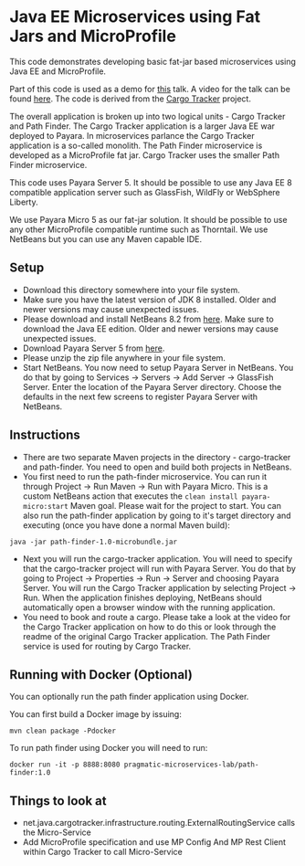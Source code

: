 Java EE Microservices using Fat Jars and MicroProfile
=====================================================
This code demonstrates developing basic fat-jar based microservices using Java EE 
and MicroProfile.

Part of this code is used as a demo for 
[this](https://speakerdeck.com/reza_rahman/down-to-earth-microservices-with-java-ee) talk. A
video for the talk can be found [here](https://www.youtube.com/watch?v=bS6zKgMb8So).
The code is derived from the [Cargo Tracker](https://m-reza-rahman.github.io/cargo-tracker/) project. 

The overall application is broken up into two logical units - Cargo Tracker and 
Path Finder. The Cargo Tracker application is a larger Java EE war deployed to Payara. 
In microservices parlance the Cargo Tracker application is a so-called 
monolith. The Path Finder microservice is developed as a MicroProfile fat jar.
Cargo Tracker uses the smaller Path Finder microservice.

This code uses Payara Server 5. It should be possible to use any Java EE 8
compatible application server such as GlassFish, WildFly or WebSphere Liberty.

We use Payara Micro 5 as our fat-jar solution. It should be possible to use any 
other MicroProfile compatible runtime such as Thorntail. We use NetBeans but 
you can use any Maven capable IDE.

Setup
-----
* Download this directory somewhere into your file system.
* Make sure you have the latest version of JDK 8 installed. Older and newer 
versions may cause unexpected issues.
* Please download and install NetBeans 8.2 from [here](https://netbeans.org/downloads/). 
Make sure to download the Java EE edition. Older and newer versions may cause unexpected issues.
* Download Payara Server 5 from [here](https://www.payara.fish/downloads).
* Please unzip the zip file anywhere in your file system.
* Start NetBeans. You now need to setup Payara Server in NetBeans. You do that by going to 
Services -> Servers -> Add Server -> GlassFish Server. Enter the location of 
the Payara Server directory. Choose the defaults in the next few screens to register 
Payara Server with NetBeans.

Instructions
------------
* There are two separate Maven projects in the directory - cargo-tracker and 
path-finder. You need to open and build both projects in NetBeans.
* You first need to run the path-finder microservice. You can run it through 
Project -> Run Maven -> Run with Payara Micro. This is a custom NetBeans action
that executes the `clean install payara-micro:start` Maven goal. Please wait for the project to 
start. You can also run the path-finder application by going to it's target 
directory and executing (once you have done a normal Maven build):
```
java -jar path-finder-1.0-microbundle.jar
```
* Next you will run the cargo-tracker application. You will need to specify that 
the cargo-tracker project will run with Payara Server. You do that by going to 
Project -> Properties -> Run -> Server and choosing Payara Server. You will run the 
Cargo Tracker application by selecting Project -> Run. When the application 
finishes deploying, NetBeans should automatically open a browser window with the 
running application.
* You need to book and route a cargo. Please take a look at the video for the 
Cargo Tracker application on how to do this or look through the readme of the 
original Cargo Tracker application. The Path Finder service is used for
routing by Cargo Tracker.

Running with Docker (Optional)
------------------------------
You can optionally run the path finder application using Docker.

You can first build a Docker image by issuing:
```
mvn clean package -Pdocker
```
To run path finder using Docker you will need to run:
```
docker run -it -p 8888:8080 pragmatic-microservices-lab/path-finder:1.0
```


Things to look at
-----

* net.java.cargotracker.infrastructure.routing.ExternalRoutingService calls the Micro-Service
* Add MicroProfile specification and use MP Config And MP Rest Client within Cargo Tracker to call Micro-Service